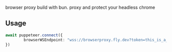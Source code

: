 browser proxy build with bun. 
proxy and protect your headless chrome

## Usage
````ts
await puppeteer.connect({
		browserWSEndpoint: "wss://browserproxy.fly.dev?token=this_is_a_secret_token",
})
````